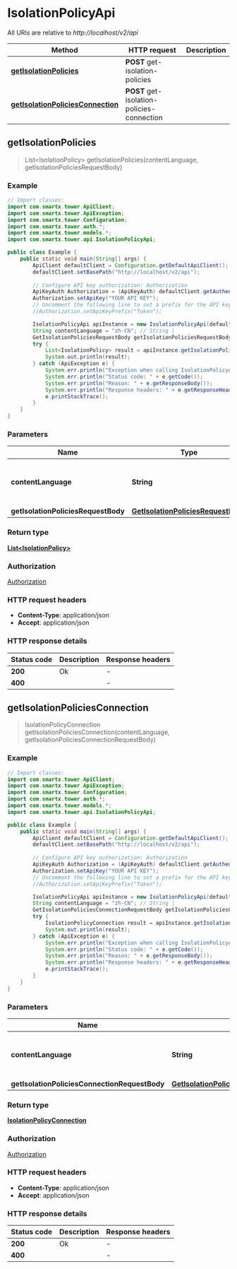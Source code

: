 # IsolationPolicyApi

All URIs are relative to *http://localhost/v2/api*

Method | HTTP request | Description
------------- | ------------- | -------------
[**getIsolationPolicies**](IsolationPolicyApi.md#getIsolationPolicies) | **POST** get-isolation-policies | 
[**getIsolationPoliciesConnection**](IsolationPolicyApi.md#getIsolationPoliciesConnection) | **POST** get-isolation-policies-connection | 



## getIsolationPolicies

> List&lt;IsolationPolicy&gt; getIsolationPolicies(contentLanguage, getIsolationPoliciesRequestBody)



### Example

```java
// Import classes:
import com.smartx.tower.ApiClient;
import com.smartx.tower.ApiException;
import com.smartx.tower.Configuration;
import com.smartx.tower.auth.*;
import com.smartx.tower.models.*;
import com.smartx.tower.api.IsolationPolicyApi;

public class Example {
    public static void main(String[] args) {
        ApiClient defaultClient = Configuration.getDefaultApiClient();
        defaultClient.setBasePath("http://localhost/v2/api");
        
        // Configure API key authorization: Authorization
        ApiKeyAuth Authorization = (ApiKeyAuth) defaultClient.getAuthentication("Authorization");
        Authorization.setApiKey("YOUR API KEY");
        // Uncomment the following line to set a prefix for the API key, e.g. "Token" (defaults to null)
        //Authorization.setApiKeyPrefix("Token");

        IsolationPolicyApi apiInstance = new IsolationPolicyApi(defaultClient);
        String contentLanguage = "zh-CN"; // String | 
        GetIsolationPoliciesRequestBody getIsolationPoliciesRequestBody = new GetIsolationPoliciesRequestBody(); // GetIsolationPoliciesRequestBody | 
        try {
            List<IsolationPolicy> result = apiInstance.getIsolationPolicies(contentLanguage, getIsolationPoliciesRequestBody);
            System.out.println(result);
        } catch (ApiException e) {
            System.err.println("Exception when calling IsolationPolicyApi#getIsolationPolicies");
            System.err.println("Status code: " + e.getCode());
            System.err.println("Reason: " + e.getResponseBody());
            System.err.println("Response headers: " + e.getResponseHeaders());
            e.printStackTrace();
        }
    }
}
```

### Parameters


Name | Type | Description  | Notes
------------- | ------------- | ------------- | -------------
 **contentLanguage** | **String**|  | [enum: zh-CN, en-US]
 **getIsolationPoliciesRequestBody** | [**GetIsolationPoliciesRequestBody**](GetIsolationPoliciesRequestBody.md)|  |

### Return type

[**List&lt;IsolationPolicy&gt;**](IsolationPolicy.md)

### Authorization

[Authorization](../README.md#Authorization)

### HTTP request headers

- **Content-Type**: application/json
- **Accept**: application/json


### HTTP response details
| Status code | Description | Response headers |
|-------------|-------------|------------------|
| **200** | Ok |  -  |
| **400** |  |  -  |


## getIsolationPoliciesConnection

> IsolationPolicyConnection getIsolationPoliciesConnection(contentLanguage, getIsolationPoliciesConnectionRequestBody)



### Example

```java
// Import classes:
import com.smartx.tower.ApiClient;
import com.smartx.tower.ApiException;
import com.smartx.tower.Configuration;
import com.smartx.tower.auth.*;
import com.smartx.tower.models.*;
import com.smartx.tower.api.IsolationPolicyApi;

public class Example {
    public static void main(String[] args) {
        ApiClient defaultClient = Configuration.getDefaultApiClient();
        defaultClient.setBasePath("http://localhost/v2/api");
        
        // Configure API key authorization: Authorization
        ApiKeyAuth Authorization = (ApiKeyAuth) defaultClient.getAuthentication("Authorization");
        Authorization.setApiKey("YOUR API KEY");
        // Uncomment the following line to set a prefix for the API key, e.g. "Token" (defaults to null)
        //Authorization.setApiKeyPrefix("Token");

        IsolationPolicyApi apiInstance = new IsolationPolicyApi(defaultClient);
        String contentLanguage = "zh-CN"; // String | 
        GetIsolationPoliciesConnectionRequestBody getIsolationPoliciesConnectionRequestBody = new GetIsolationPoliciesConnectionRequestBody(); // GetIsolationPoliciesConnectionRequestBody | 
        try {
            IsolationPolicyConnection result = apiInstance.getIsolationPoliciesConnection(contentLanguage, getIsolationPoliciesConnectionRequestBody);
            System.out.println(result);
        } catch (ApiException e) {
            System.err.println("Exception when calling IsolationPolicyApi#getIsolationPoliciesConnection");
            System.err.println("Status code: " + e.getCode());
            System.err.println("Reason: " + e.getResponseBody());
            System.err.println("Response headers: " + e.getResponseHeaders());
            e.printStackTrace();
        }
    }
}
```

### Parameters


Name | Type | Description  | Notes
------------- | ------------- | ------------- | -------------
 **contentLanguage** | **String**|  | [enum: zh-CN, en-US]
 **getIsolationPoliciesConnectionRequestBody** | [**GetIsolationPoliciesConnectionRequestBody**](GetIsolationPoliciesConnectionRequestBody.md)|  |

### Return type

[**IsolationPolicyConnection**](IsolationPolicyConnection.md)

### Authorization

[Authorization](../README.md#Authorization)

### HTTP request headers

- **Content-Type**: application/json
- **Accept**: application/json


### HTTP response details
| Status code | Description | Response headers |
|-------------|-------------|------------------|
| **200** | Ok |  -  |
| **400** |  |  -  |

